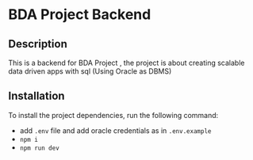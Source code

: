 # BDA Project Backend

## Description

This is a backend for BDA Project , the project is about creating scalable data driven apps with sql (Using Oracle as DBMS)

## Installation

To install the project dependencies, run the following command:

- add `.env` file and add oracle credentials as in `.env.example`
- `npm i`
- `npm run dev`

